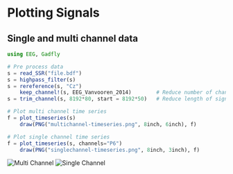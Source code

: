 # Plotting Signals

## Single and multi channel data

```julia
using EEG, Gadfly

# Pre process data
s = read_SSR("file.bdf")
s = highpass_filter(s)
s = rereference(s, "Cz")
    keep_channel!(s, EEG_Vanvooren_2014)        # Reduce number of channels
s = trim_channel(s, 8192*80, start = 8192*50)   # Reduce length of signal to plot

# Plot multi channel time series
f = plot_timeseries(s)
    draw(PNG("multichannel-timeseries.png", 8inch, 6inch), f)

# Plot single channel time series
f = plot_timeseries(s, channels="P6")
    draw(PNG("singlechannel-timeseries.png", 8inch, 3inch), f)
```

![Multi Channel](https://raw.githubusercontent.com/codles/EEG.jl/master/doc/images/multichannel-timeseries.png)
![Single Channel](https://raw.githubusercontent.com/codles/EEG.jl/master/doc/images/singlechannel-timeseries.png)
